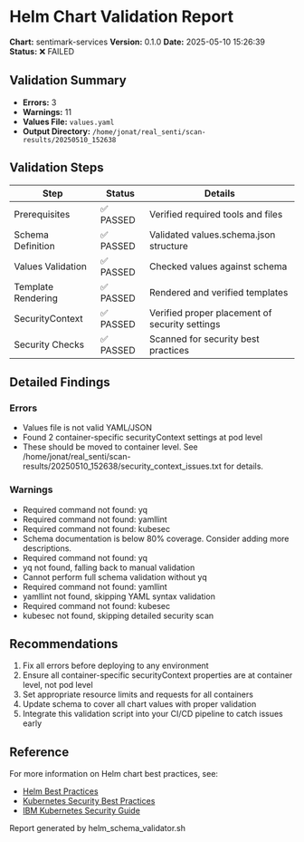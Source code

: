 # Helm Chart Validation Report

**Chart:** sentimark-services
**Version:** 0.1.0
**Date:** 2025-05-10 15:26:39
**Status:** ❌ FAILED

## Validation Summary

- **Errors:** 3
- **Warnings:** 11
- **Values File:** `values.yaml`
- **Output Directory:** `/home/jonat/real_senti/scan-results/20250510_152638`

## Validation Steps

| Step | Status | Details |
|------|--------|---------|
| Prerequisites | ✅ PASSED | Verified required tools and files |
| Schema Definition | ✅ PASSED | Validated values.schema.json structure |
| Values Validation | ✅ PASSED | Checked values against schema |
| Template Rendering | ✅ PASSED | Rendered and verified templates |
| SecurityContext | ✅ PASSED | Verified proper placement of security settings |
| Security Checks | ✅ PASSED | Scanned for security best practices |

## Detailed Findings

### Errors

- Values file is not valid YAML/JSON
- Found 2 container-specific securityContext settings at pod level
- These should be moved to container level. See /home/jonat/real_senti/scan-results/20250510_152638/security_context_issues.txt for details.

### Warnings

- Required command not found: yq
- Required command not found: yamllint
- Required command not found: kubesec
- Schema documentation is below 80% coverage. Consider adding more descriptions.
- Required command not found: yq
- yq not found, falling back to manual validation
- Cannot perform full schema validation without yq
- Required command not found: yamllint
- yamllint not found, skipping YAML syntax validation
- Required command not found: kubesec
- kubesec not found, skipping detailed security scan

## Recommendations

1. Fix all errors before deploying to any environment
2. Ensure all container-specific securityContext properties are at container level, not pod level
3. Set appropriate resource limits and requests for all containers
4. Update schema to cover all chart values with proper validation
5. Integrate this validation script into your CI/CD pipeline to catch issues early

## Reference

For more information on Helm chart best practices, see:
- [Helm Best Practices](https://helm.sh/docs/chart_best_practices/)
- [Kubernetes Security Best Practices](https://kubernetes.io/docs/concepts/security/security-checklist/)
- [IBM Kubernetes Security Guide](https://www.ibm.com/cloud/architecture/content/course/containers-and-kubernetes-security/security-primitives)

Report generated by helm_schema_validator.sh
